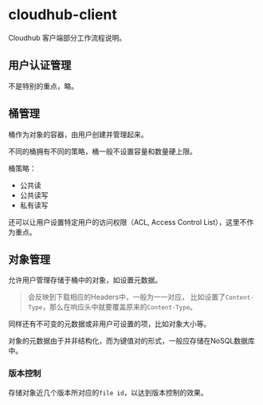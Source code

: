 # cloudhub-client

Cloudhub 客户端部分工作流程说明。

## 用户认证管理
不是特别的重点，略。

## 桶管理
桶作为对象的容器，由用户创建并管理起来。

不同的桶拥有不同的策略，桶一般不设置容量和数量硬上限。

桶策略：
- 公共读
- 公共读写
- 私有读写

还可以让用户设置特定用户的访问权限（ACL, Access Control List），这里不作为重点。

## 对象管理
允许用户管理存储于桶中的对象，如设置元数据。
> 会反映到下载相应的Headers中，一般为一一对应，
> 比如设置了`Content-Type`，那么在响应头中就要覆盖原来的`Content-Type`。

同样还有不可变的元数据或非用户可设置的项，比如对象大小等。

对象的元数据由于并非结构化，而为键值对的形式，一般应存储在NoSQL数据库中。

### 版本控制
存储对象近几个版本所对应的`file id`，以达到版本控制的效果。
